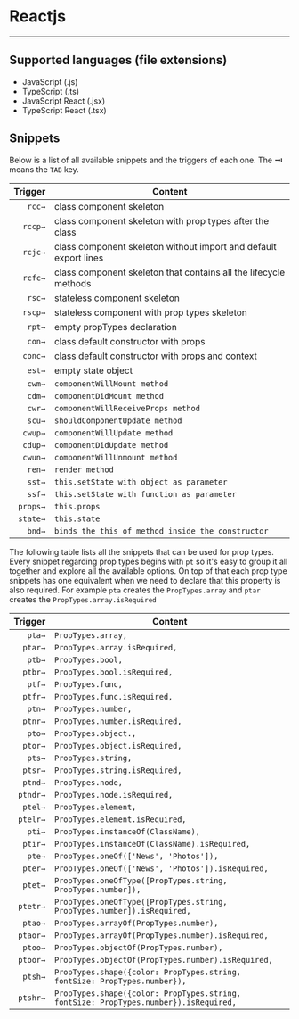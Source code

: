 # Reactjs
-------------------
## Supported languages (file extensions)
* JavaScript (.js)
* TypeScript (.ts)
* JavaScript React (.jsx)
* TypeScript React (.tsx)

## Snippets

Below is a list of all available snippets and the triggers of each one. The **⇥** means the `TAB` key.

| Trigger  | Content |
| -------: | ------- |
| `rcc→`   | class component skeleton |
| `rccp→`  | class component skeleton with prop types after the class |
| `rcjc→`  | class component skeleton without import and default export lines |
| `rcfc→`  | class component skeleton that contains all the lifecycle methods |
| `rsc→`   | stateless component skeleton |
| `rscp→`  | stateless component with prop types skeleton |
| `rpt→`   | empty propTypes declaration |
| `con→`   | class default constructor with props|
| `conc→`  | class default constructor with props and context |
| `est→`   | empty state object |
| `cwm→`   | `componentWillMount method` |
| `cdm→`   | `componentDidMount method` |
| `cwr→`   | `componentWillReceiveProps method` |
| `scu→`   | `shouldComponentUpdate method` |
| `cwup→`  | `componentWillUpdate method` |
| `cdup→`  | `componentDidUpdate method` |
| `cwun→`  | `componentWillUnmount method` |
| `ren→`   | `render method` |
| `sst→`   | `this.setState with object as parameter` |
| `ssf→`   | `this.setState with function as parameter` |
| `props→` | `this.props` |
| `state→` | `this.state` |
| `bnd→`   | `binds the this of method inside the constructor` |

The following table lists all the snippets that can be used for prop types.
Every snippet regarding prop types begins with ```pt``` so it's easy to group it all together and explore all the available options.
On top of that each prop type snippets has one equivalent when we need to declare that this property is also required.
For example ```pta``` creates the ```PropTypes.array``` and ```ptar``` creates the ```PropTypes.array.isRequired```

| Trigger  | Content |
| -------: | ------- |
| `pta→`   | `PropTypes.array,` |
| `ptar→`  | `PropTypes.array.isRequired,` |
| `ptb→`   | `PropTypes.bool,` |
| `ptbr→`  | `PropTypes.bool.isRequired,` |
| `ptf→`   | `PropTypes.func,` |
| `ptfr→`  | `PropTypes.func.isRequired,` |
| `ptn→`   | `PropTypes.number,` |
| `ptnr→`  | `PropTypes.number.isRequired,` |
| `pto→`   | `PropTypes.object.,` |
| `ptor→`  | `PropTypes.object.isRequired,` |
| `pts→`   | `PropTypes.string,` |
| `ptsr→`  | `PropTypes.string.isRequired,` |
| `ptnd→`  | `PropTypes.node,` |
| `ptndr→` | `PropTypes.node.isRequired,` |
| `ptel→`  | `PropTypes.element,` |
| `ptelr→` | `PropTypes.element.isRequired,` |
| `pti→`   | `PropTypes.instanceOf(ClassName),` |
| `ptir→`  | `PropTypes.instanceOf(ClassName).isRequired,` |
| `pte→`   | `PropTypes.oneOf(['News', 'Photos']),` |
| `pter→`  | `PropTypes.oneOf(['News', 'Photos']).isRequired,` |
| `ptet→`  | `PropTypes.oneOfType([PropTypes.string, PropTypes.number]),` |
| `ptetr→` | `PropTypes.oneOfType([PropTypes.string, PropTypes.number]).isRequired,` |
| `ptao→`  | `PropTypes.arrayOf(PropTypes.number),` |
| `ptaor→` | `PropTypes.arrayOf(PropTypes.number).isRequired,` |
| `ptoo→`  | `PropTypes.objectOf(PropTypes.number),` |
| `ptoor→` | `PropTypes.objectOf(PropTypes.number).isRequired,` |
| `ptsh→`  | `PropTypes.shape({color: PropTypes.string, fontSize: PropTypes.number}),` |
| `ptshr→` | `PropTypes.shape({color: PropTypes.string, fontSize: PropTypes.number}).isRequired,` |

[react]: https://facebook.github.io/react/
